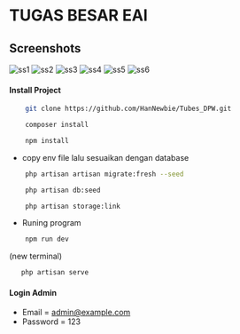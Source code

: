 # TUGAS BESAR EAI
## Screenshots
![ss1](https://github.com/HanNewbie/Tubes_DPW/assets/146110996/357e4fc4-fb74-48db-9f16-da499b9be948)
![ss2](https://github.com/HanNewbie/Tubes_DPW/assets/146110996/47071be6-a7b7-4165-8bf5-90b83a8ffe4a)
![ss3](https://github.com/HanNewbie/Tubes_DPW/assets/146110996/af219035-d50d-42f5-b2e7-051cf8d67c7d)
![ss4](https://github.com/HanNewbie/Tubes_DPW/assets/146110996/093f1375-09a9-440b-96d1-1a14859e3d43)
![ss5](https://github.com/HanNewbie/Tubes_DPW/assets/146110996/f6795932-f9a1-4f42-a881-1e42d9e2c0fe)
![ss6](https://github.com/HanNewbie/Tubes_DPW/assets/146110996/bdbfa221-1d5e-4f53-b490-94b5653c6090)


#### Install Project
```bash
    git clone https://github.com/HanNewbie/Tubes_DPW.git
```
```bash
    composer install
```
```bash
    npm install
```
-  copy env file lalu sesuaikan dengan database
```bash
    php artisan artisan migrate:fresh --seed
```
```bash
    php artisan db:seed
```
```bash
    php artisan storage:link
```
- Runing program
```bash
    npm run dev
```
(new terminal)
```bash
   php artisan serve
```

#### Login Admin
-   Email    = admin@example.com
-   Password = 123
